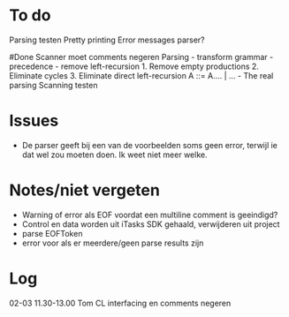 # To do
Parsing testen
Pretty printing
Error messages parser?

#Done
Scanner moet comments negeren
Parsing
	- transform grammar
		- precedence
		- remove left-recursion
			1. Remove empty productions
			2. Eliminate cycles
			3. Eliminate direct left-recursion A ::= A.... | ...
	- The real parsing
Scanning testen
	
# Issues
- De parser geeft bij een van de voorbeelden soms geen error, terwijl ie dat wel zou moeten doen. Ik weet niet meer welke.

# Notes/niet vergeten
- Warning of error als EOF voordat een multiline comment is geeindigd?
- Control en data worden uit iTasks SDK gehaald, verwijderen uit project
- parse EOFToken
- error voor als er meerdere/geen parse results zijn

# Log
02-03 11.30-13.00 Tom CL interfacing en comments negeren